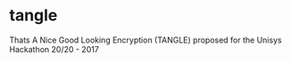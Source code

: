 # tangle
Thats A Nice Good Looking Encryption (TANGLE) proposed for the Unisys Hackathon 20/20 - 2017
